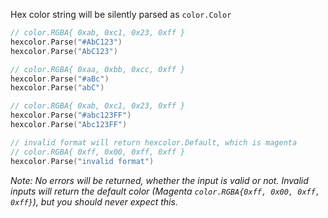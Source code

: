 Hex color string will be silently parsed as `color.Color`

``` go
// color.RGBA{ 0xab, 0xc1, 0x23, 0xff }
hexcolor.Parse("#AbC123") 
hexcolor.Parse("AbC123") 

// color.RGBA{ 0xaa, 0xbb, 0xcc, 0xff }
hexcolor.Parse("#aBc")
hexcolor.Parse("abC") 

// color.RGBA{ 0xab, 0xc1, 0x23, 0xff }
hexcolor.Parse("#abc123FF")
hexcolor.Parse("Abc123FF") 

// invalid format will return hexcolor.Default, which is magenta
// color.RGBA{ 0xff, 0x00, 0xff, 0xff }
hexcolor.Parse("invalid format")
```

*Note: No errors will be returned, whether the input is valid or not. Invalid inputs will return the default color (Magenta `color.RGBA{0xff, 0x00, 0xff, 0xff}`), but you should never expect this.*